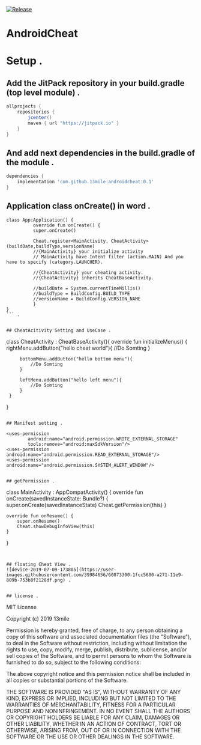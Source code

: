 [![Release](https://jitpack.io/v/13mile/androidcheat.svg)](https://jitpack.io/#13mile/androidcheat)

# AndroidCheat


# Setup . 
## Add the JitPack repository in your build.gradle (top level module) . 
```gradle
allprojects {
    repositories {
        jcenter()
        maven { url "https://jitpack.io" }
    }
}
```   


## And add next dependencies in the build.gradle of the module . 
```gradle
dependencies {
    implementation 'com.github.13mile:androidcheat:0.1'
}
```  



## Application class onCreate() in word . 
```
class App:Application() {
          override fun onCreate() {
          super.onCreate()

          Cheat.register<MainActivity, CheatActivity>(buildDate,buildType,versionName)
          //{MainActivity} your initialize activity 
          // MainActivity have Intent filter (action.MAIN) And you have to specify (category.LAUNCHER).
          
          //{CheatActivity} your cheating activity.
          //{CheatActivity} inherits CheatBaseActivity.
          
          //buildDate = System.currentTimeMillis()
          //buildType = BuildConfig.BUILD_TYPE
          //versionName = BuildConfig.VERSION_NAME
          }
}
``` . 


## CheatAcitivity Setting and UseCase . 
```
class CheatActivity : CheatBaseActivity(){
     override fun initializeMenus() {
         rightMenu.addButton("hello cheat world"){
             //Do Somting
         }
         
         bottomMenu.addButton("hello bottom menu"){
             //Do Somting
         }
         
         leftMenu.addButton("hello left menu"){
             //Do Somting
         }
     }
 }    
``` . 
  
## Manifest setting . 
```
    <uses-permission
            android:name="android.permission.WRITE_EXTERNAL_STORAGE"
            tools:remove="android:maxSdkVersion"/>
    <uses-permission android:name="android.permission.READ_EXTERNAL_STORAGE"/>
    <uses-permission android:name="android.permission.SYSTEM_ALERT_WINDOW"/> 
``` . 

## getPermission . 
```
class MainActivity : AppCompatActivity() {
    override fun onCreate(savedInstanceState: Bundle?) {
        super.onCreate(savedInstanceState)
        Cheat.getPermission(this)
    }

    override fun onResume() {
        super.onResume()
        Cheat.showDebugInfoView(this)
    }
}
``` . 


## floating Cheat View . 
![device-2019-07-09-173805](https://user-images.githubusercontent.com/39984656/60873300-1fcc5600-a271-11e9-809b-753b8f2128df.png) .   


## license . 
```
MIT License

Copyright (c) 2019 13mile

Permission is hereby granted, free of charge, to any person obtaining a copy
of this software and associated documentation files (the "Software"), to deal
in the Software without restriction, including without limitation the rights
to use, copy, modify, merge, publish, distribute, sublicense, and/or sell
copies of the Software, and to permit persons to whom the Software is
furnished to do so, subject to the following conditions:

The above copyright notice and this permission notice shall be included in all
copies or substantial portions of the Software.

THE SOFTWARE IS PROVIDED "AS IS", WITHOUT WARRANTY OF ANY KIND, EXPRESS OR
IMPLIED, INCLUDING BUT NOT LIMITED TO THE WARRANTIES OF MERCHANTABILITY,
FITNESS FOR A PARTICULAR PURPOSE AND NONINFRINGEMENT. IN NO EVENT SHALL THE
AUTHORS OR COPYRIGHT HOLDERS BE LIABLE FOR ANY CLAIM, DAMAGES OR OTHER
LIABILITY, WHETHER IN AN ACTION OF CONTRACT, TORT OR OTHERWISE, ARISING FROM,
OUT OF OR IN CONNECTION WITH THE SOFTWARE OR THE USE OR OTHER DEALINGS IN THE
SOFTWARE.
```
